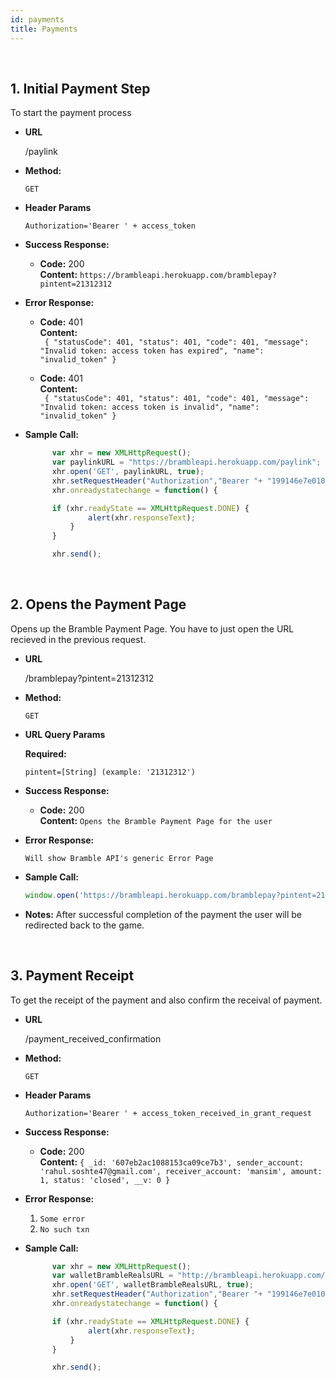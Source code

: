 ```yaml
---
id: payments
title: Payments
---
```

<br/>

**1.** 
**Initial Payment Step**
---

  To start the payment process

* **URL**

    /paylink

* **Method:**

  `GET`
  
* **Header Params**

    `Authorization='Bearer ' + access_token`

* **Success Response:**

  * **Code:** 200 <br />
    **Content:** 
    `https://brambleapi.herokuapp.com/bramblepay?pintent=21312312`

* **Error Response:**

  * **Code:** 401 <br />
    **Content:** <br/>
    ` {
    "statusCode": 401,
    "status": 401,
    "code": 401,
    "message": "Invalid token: access token has expired",
    "name": "invalid_token"
    }`

  * **Code:** 401 <br />
    **Content:** <br/>
    ` {
    "statusCode": 401,
    "status": 401,
    "code": 401,
    "message": "Invalid token: access token is invalid",
    "name": "invalid_token"
   }`

* **Sample Call:**

  ```javascript
        var xhr = new XMLHttpRequest();
        var paylinkURL = "https://brambleapi.herokuapp.com/paylink";
        xhr.open('GET', paylinkURL, true);
        xhr.setRequestHeader("Authorization","Bearer "+ "199146e7e010ffa216301333b4c8cc14b9184958");
        xhr.onreadystatechange = function() {

        if (xhr.readyState == XMLHttpRequest.DONE) {
                alert(xhr.responseText);
            }
        }

        xhr.send();
  ```

<br/>

**2.**
**Opens the Payment Page**
----

  Opens up the Bramble Payment Page. You have to just open the URL recieved in the previous request.

* **URL**

    /bramblepay?pintent=21312312

* **Method:**

  `GET`
  
*  **URL Query Params**

   **Required:**

   `pintent=[String] (example: '21312312')`
    
* **Success Response:**

  * **Code:** 200 <br />
    **Content:**
     `Opens the Bramble Payment Page for the user`

* **Error Response:**

    `Will show Bramble API's generic Error Page`

* **Sample Call:**

  ```javascript
  window.open('https://brambleapi.herokuapp.com/bramblepay?pintent=21312312', '_self');
  ```
* **Notes:**
  After successful completion of the payment the user will be redirected back to the game.

<br/>

**3.** 
**Payment Receipt**
---

  To get the receipt of the payment and also confirm the receival of payment. 

* **URL**

    /payment_received_confirmation

* **Method:**

  `GET`
  
* **Header Params**

    `Authorization='Bearer ' + access_token_received_in_grant_request`

* **Success Response:**

  * **Code:** 200 <br />
    **Content:** 
    `{
      _id: '607eb2ac1088153ca09ce7b3',
      sender_account: 'rahul.soshte47@gmail.com',
      receiver_account: 'mansim',
      amount: 1,
      status: 'closed',
      __v: 0
    }`

* **Error Response:**

  1) `Some error`
  2) `No such txn`

* **Sample Call:**

  ```javascript
        var xhr = new XMLHttpRequest();
        var walletBrambleRealsURL = "http://brambleapi.herokuapp.com/payment_received_confirmation";
        xhr.open('GET', walletBrambleRealsURL, true);
        xhr.setRequestHeader("Authorization","Bearer "+ "199146e7e010ffa216301333b4c8cc14b9184958");
        xhr.onreadystatechange = function() {

        if (xhr.readyState == XMLHttpRequest.DONE) {
                alert(xhr.responseText);
            }
        }

        xhr.send();
  ```